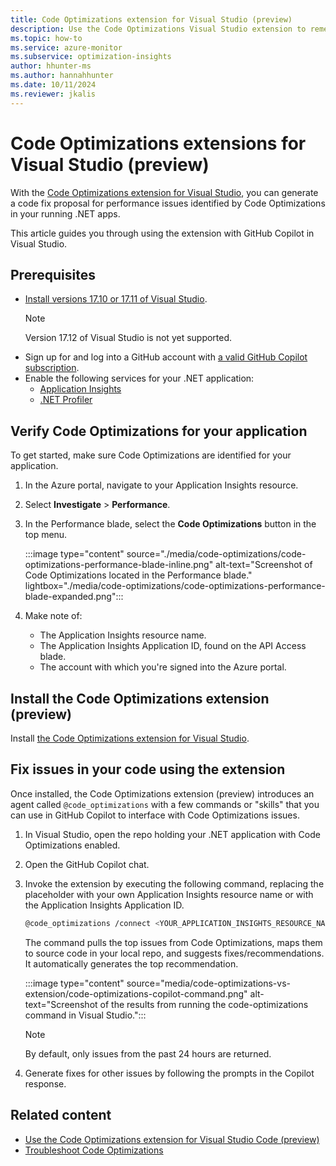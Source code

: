 ```yaml
---
title: Code Optimizations extension for Visual Studio (preview)
description: Use the Code Optimizations Visual Studio extension to remediate performance bottlenecks on a code level.
ms.topic: how-to
ms.service: azure-monitor
ms.subservice: optimization-insights
author: hhunter-ms
ms.author: hannahhunter
ms.date: 10/11/2024
ms.reviewer: jkalis
---
```


# Code Optimizations extensions for Visual Studio (preview)

With the [Code Optimizations extension for Visual Studio](https://aka.ms/CodeOptimizations/VS/Marketplace), you can generate a code fix proposal for performance issues identified by Code Optimizations in your running .NET apps. 

This article guides you through using the extension with GitHub Copilot in Visual Studio. 

## Prerequisites

- [Install versions 17.10 or 17.11 of Visual Studio](https://visualstudio.microsoft.com/downloads/). 
   > [!NOTE]
   > Version 17.12 of Visual Studio is not yet supported.
- Sign up for and log into a GitHub account with [a valid GitHub Copilot subscription](https://docs.github.com/en/copilot/about-github-copilot/subscription-plans-for-github-copilot).
- Enable the following services for your .NET application:
  - [Application Insights](../app/create-workspace-resource.md)
  - [.NET Profiler](../profiler/profiler.md)

## Verify Code Optimizations for your application

To get started, make sure Code Optimizations are identified for your application.

1. In the Azure portal, navigate to your Application Insights resource.
1. Select **Investigate** > **Performance**. 
1. In the Performance blade, select the **Code Optimizations** button in the top menu.

   :::image type="content" source="./media/code-optimizations/code-optimizations-performance-blade-inline.png" alt-text="Screenshot of Code Optimizations located in the Performance blade." lightbox="./media/code-optimizations/code-optimizations-performance-blade-expanded.png":::

1. Make note of:  
    - The Application Insights resource name.
    - The Application Insights Application ID, found on the API Access blade.
    - The account with which you're signed into the Azure portal.

## Install the Code Optimizations extension (preview)

Install [the Code Optimizations extension for Visual Studio](https://aka.ms/CodeOptimizations/VS/Marketplace).

## Fix issues in your code using the extension

Once installed, the Code Optimizations extension (preview) introduces an agent called `@code_optimizations` with a few commands or "skills" that you can use in GitHub Copilot to interface with Code Optimizations issues. 

1. In Visual Studio, open the repo holding your .NET application with Code Optimizations enabled. 
1. Open the GitHub Copilot chat. 
1. Invoke the extension by executing the following command, replacing the placeholder with your own Application Insights resource name or with the Application Insights Application ID.

    ```bash
    @code_optimizations /connect <YOUR_APPLICATION_INSIGHTS_RESOURCE_NAME_OR_APPLICATION_ID>
    ```

    The command pulls the top issues from Code Optimizations, maps them to source code in your local repo, and suggests fixes/recommendations. It automatically generates the top recommendation. 

    :::image type="content" source="media/code-optimizations-vs-extension/code-optimizations-copilot-command.png" alt-text="Screenshot of the results from running the code-optimizations command in Visual Studio.":::

    > [!NOTE]
    > By default, only issues from the past 24 hours are returned. 

1. Generate fixes for other issues by following the prompts in the Copilot response.

## Related content

- [Use the Code Optimizations extension for Visual Studio Code (preview)](./code-optimizations-vscode-extension.md)
- [Troubleshoot Code Optimizations](./code-optimizations-troubleshoot.md)
